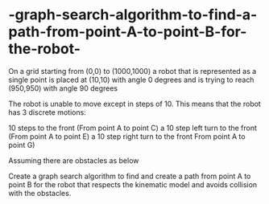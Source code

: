 # -graph-search-algorithm-to-find-a-path-from-point-A-to-point-B-for-the-robot-
On a grid starting from (0,0) to (1000,1000) a robot that is represented as a single point is placed at (10,10) with angle 0 degrees and is trying to reach (950,950) with angle 90 degrees

The robot is unable to move except in steps of 10.
This means that the robot has 3 discrete motions:

10 steps to the front (From point A to point C)
a 10 step left turn to the front (From point A to point E)
a 10 step right turn to the front From point A to point G)


Assuming there are obstacles as below




Create a graph search algorithm to find and create a path from point A to point B for the robot that respects the kinematic model and avoids collision with the obstacles.

